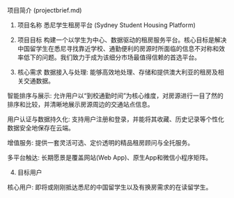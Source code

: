 项目简介 (projectbrief.md)
1. 项目名称
悉尼学生租房平台 (Sydney Student Housing Platform)

2. 项目目标
构建一个以学生为中心、数据驱动的租房服务平台。核心目标是解决中国留学生在悉尼寻找靠近学校、通勤便利的房源时所面临的信息不对称和效率低下的问题。我们致力于成为该细分市场最值得信赖的首选平台。

3. 核心需求
数据接入与处理: 能够高效地处理、存储和提供澳大利亚的租房及相关交通数据。

智能排序与展示: 允许用户以“到校通勤时间”为核心维度，对房源进行一目了然的排序和比较，并清晰地展示房源周边的交通站点信息。

用户认证与数据持久化: 支持用户注册和登录，并能将其收藏、历史记录等个性化数据安全地保存在云端。

增值服务: 提供一套灵活可选、定价透明的精品租房顾问与全托服务。

多平台触达: 长期愿景是覆盖网站(Web App)、原生App和微信小程序矩阵。

4. 目标用户

核心用户: 即将或刚刚抵达悉尼的中国留学生以及有换房需求的在读留学生。
